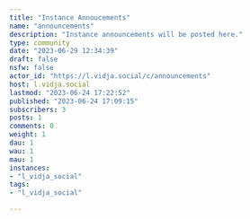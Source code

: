 ```yaml
---
title: "Instance Annoucements" 
name: "announcements"
description: "Instance announcements will be posted here."
type: community
date: "2023-06-29 12:34:39"
draft: false
nsfw: false
actor_id: "https://l.vidja.social/c/announcements"
host: l.vidja.social
lastmod: "2023-06-24 17:22:52"
published: "2023-06-24 17:09:15"
subscribers: 3
posts: 1
comments: 0
weight: 1
dau: 1
wau: 1
mau: 1
instances:
- "l_vidja_social"
tags: 
- "l_vidja_social"

---
```

